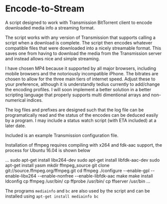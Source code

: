 # Encode-to-Stream
A script designed to work with Transmission BitTorrent client to encode downloaded media info a streaming format.

The script works with any version of Transmission that supports calling a script when a download is complete. The script then encodes whatever compatible files that were downloaded into a nicely streamable format. This saves one from having to download the media from the Transmission server and instead allows nice and simple streaming.

I have chosen MP4 because it supported by all major browsers, including mobile browsers and the notoriously incompatible iPhone. The bitrates are chosen to allow for the three main tiers of internet speed. Adjust these to your preference, although it is understandly tedius currently to add/change the encoding profiles. I will soon implement a better solution in a better scripting language that properly supports multi dimentional arrays and non-numerical indices.

The log files and prefixes are designed such that the log file can be programatically read and the status of the encodes can be deduced easily by a program. I may include a status watch script (with ETA included) at a later date.

Included is an example Transmission configuration file.

Installation of ffmpeg requires compiling with x264 and fdk-aac support, the process for Ubuntu 16.04 is shown below

...
sudo apt-get install libx264-dev
sudo apt-get install libfdk-aac-dev
sudo apt-get install yasm
mkdir ffmpeg_source
git clone git://source.ffmpeg.org/ffmpeg.git
cd ffmpeg
./configure --enable-gpl --enable-libx264 --enable-nonfree --enable-libfdk-aac
make
make install
ldconfig
cp ffmpeg /usr/bin/
cp ffprobe /usr/bin/
cp ffserver /usr/bin
...

The programs `mediainfo` and `bc` are also used by the script and can be installed using
`apt-get install mediainfo bc`
